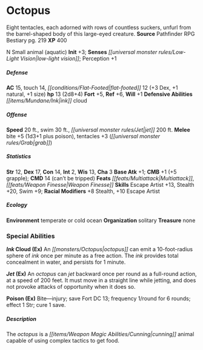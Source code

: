 ﻿---
cssclass: [monsters]
title1: Octopus
desc_short: Eight tentacles, each adorned with rows of countless suckers, unfurl from
  the barrel-shaped body of this large-eyed creature.
title2: Octopus
CR: 1
sources:
- name: Pathfinder RPG Bestiary
  page: 219
  link: http://paizo.com/products/btpy8auu?Pathfinder-Roleplaying-Game-Bestiary
XP: 400
alignment: N
size: Small
type: animal
subtypes:
- aquatic
initiative:
  bonus: 3
senses:
  low-light vision: true
AC:
  AC: 15
  touch: 14
  flat_footed: 12
  components:
    dex: 3
    natural: 1
    size: 1
HP:
  HP: 13
  long: 2d8+4
saves:
  fort: 5
  ref: 6
  will: 1
defensive_abilities:
- ink cloud
speeds:
  base: 20
  swim: 30
  jet: 200
attacks:
  melee:
  - - text: bite +5 (1d3+1 plus poison)
      entries:
      - - damage: 1d3+1
        - effect: poison
      attack: bite
      bonus:
      - 5
    - text: tentacles +3 (grab)
      entries:
      - - effect: grab
      attack: tentacles
      bonus:
      - 3
ability_scores:
  STR: 12
  DEX: 17
  CON: 14
  INT: 2
  WIS: 13
  CHA: 3
BAB: 1
CMB: 1
CMB_other: +5 grapple
CMD: 14
CMD_other: can't be tripped
feats:
- is_bonus: true
  name: Multiattack
- name: Weapon Finesse
skills:
  Escape Artist: 13
  Stealth: 20
  Swim: 9
  Perception: 1
  _racial_mods:
    Stealth:
      _: 8
    Escape Artist:
      _: 10
ecology:
  environment: temperate or cold ocean
  organization: solitary
  treasure_type: none
special_abilities:
  Ink Cloud (Ex): An octopus can emit a 10-foot-radius sphere of ink once per minute
    as a free action. The ink provides total concealment in water, and persists for
    1 minute.
  Jet (Ex): An octopus can jet backward once per round as a full-round action, at
    a speed of 200 feet. It must move in a straight line while jetting, and does not
    provoke attacks of opportunity when it does so.
  Poison (Ex): Bite-injury; save Fort DC 13; frequency 1/round for 6 rounds; effect
    1 Str; cure 1 save.
desc_long: The octopus is a cunning animal capable of using complex tactics to get
  food.

---

# Octopus
Eight tentacles, each adorned with rows of countless suckers, unfurl from the barrel-shaped body of this large-eyed creature.
**Source** Pathfinder RPG Bestiary pg. 219
**XP** 400

N Small animal (aquatic)
**Init** +3; **Senses** _[[universal monster rules/Low-Light Vision|low-light vision]]_; Perception +1

##### Defense

**AC** 15, touch 14, _[[conditions/Flat-Footed|flat-footed]]_ 12 (+3 Dex, +1 natural, +1 size)
**hp** 13 (2d8+4)
**Fort** +5, **Ref** +6, **Will** +1
**Defensive Abilities** _[[items/Mundane/Ink|ink]]_ cloud

##### Offense
**Speed** 20 ft., swim 30 ft., _[[universal monster rules/Jet|jet]]_ 200 ft.
**Melee** bite +5 (1d3+1 plus poison), tentacles +3 (_[[universal monster rules/Grab|grab]]_)

##### Statistics
**Str** 12, **Dex** 17, **Con** 14, **Int** 2, **Wis** 13, **Cha** 3
**Base Atk** +1; **CMB** +1 (+5 grapple); **CMD** 14 (can’t be tripped)
**Feats** _[[feats/Multiattack|Multiattack]]_, _[[feats/Weapon Finesse|Weapon Finesse]]_
**Skills** Escape Artist +13, Stealth +20, Swim +9; **Racial Modifiers** +8 Stealth, +10 Escape Artist

##### Ecology

**Environment** temperate or cold ocean
**Organization** solitary
**Treasure** none

### Special Abilities

**_Ink_ Cloud (Ex)** An _[[monsters/Octopus|octopus]]_ can emit a 10-foot-radius sphere of _ink_ once per minute as a free action. The _ink_ provides total concealment in water, and persists for 1 minute.

**_Jet_ (Ex)** An _octopus_ can _jet_ backward once per round as a full-round action, at a speed of 200 feet. It must move in a straight line while jetting, and does not provoke attacks of opportunity when it does so.

**Poison (Ex)** Bite—injury; save Fort DC 13; frequency 1/round for 6 rounds; effect 1 Str; cure 1 save.

##### Description

The _octopus_ is a _[[items/Weapon Magic Abilities/Cunning|cunning]]_ animal capable of using complex tactics to get food.